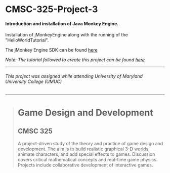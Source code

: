 # CMSC-325-Project-3
#### Introduction and installation of Java Monkey Engine.

Installation of jMonkeyEngine along with the running of the "HelloWorldTutorial".

The jMonkey Engine SDK can be found [here](https://github.com/jMonkeyEngine/sdk)

_Note: The tutorial followed to create this project can be found [here](https://jmonkeyengine.github.io/wiki/jme3/beginner/hello_simpleapplication.html)_

---
###### This project was assigned while attending University of Maryland University College (UMUC)
---

><h1>Game Design and Development</h1>
><h2>CMSC 325</h2>
><p>A project-driven study of the theory and practice of game design and development. The aim is to build realistic graphical 3-D worlds, animate characters, and add special effects to games. Discussion covers critical mathematical concepts and real-time game physics. Projects include collaborative development of interactive games.</p>
